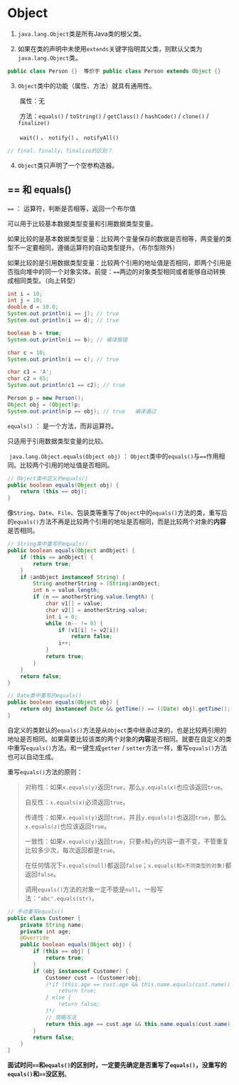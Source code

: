 # Object

1. `java.lang.Object`类是所有Java类的根父类。

2. 如果在类的声明中未使用`extends`关键字指明其父类，则默认父类为`java.lang.Object`类。

```java
public class Person {}	等价于	public class Person extends Object {}
```

3. `Object`类中的功能（属性、方法）就具有通用性。

   ​	属性：无

   ​	方法：`equals()` / `toString()` / `getClass()` / `hashCode()` / `clone()` / `finalize()`

   ​				`wait()` 、 `notify()` 、 `notifyAll()`

```java
// final、finally、finalize的区别？

```

4. `Object`类只声明了一个空参构造器。

## == 和 equals() 

`==` ： 运算符，判断是否相等，返回一个布尔值

可以用于比较基本数据类型变量和引用数据类型变量。

​		如果比较的是基本数据类型变量：比较两个变量保存的数据是否相等，两变量的类型不一定要相同，遵循运算符的自动类型提升。（布尔型除外）

​		如果比较的是引用数据类型变量：比较两个引用的地址值是否相同，即两个引用是否指向堆中的同一个对象实体。前提：`==`两边的对象类型相同或者能够自动转换成相同类型。（向上转型）

```java
int i = 10;
int j = 10;
double d = 10.0;
System.out.println(i == j); // true
System.out.println(i == d); // true

boolean b = true;
System.out.println(i == b); // 编译报错

char c = 10;
System.out.println(i == c); // true

char c1 = 'A';
char c2 = 65;
System.out.println(c1 == c2); // true

Person p = new Person();
Object obj = (Object)p;
System.out.println(p == obj); // true	编译通过
```

`equals()` ： 是一个方法，而非运算符。

只适用于引用数据类型变量的比较。

​		`java.lang.Object.equals(Object obj)` ： `Object`类中的`equals()`与`==`作用相同。比较两个引用的地址值是否相同。

```java
// Object类中定义的equals()
public boolean equals(Object obj) {
    return (this == obj);
}
```

​		像`String`、`Date`、`File`、包装类等重写了`Object`中的`equals()`方法的类，重写后的`equals()`方法不再是比较两个引用的地址是否相同，而是比较两个对象的**内容**是否相同。

```java
// String类中重写的equals()
public boolean equals(Object anObject) {
    if (this == anObject) {
        return true;
    }
    if (anObject instanceof String) {
        String anotherString = (String)anObject;
        int n = value.length;
        if (n == anotherString.value.length) {
            char v1[] = value;
            char v2[] = anotherString.value;
            int i = 0;
            while (n-- != 0) {
                if (v1[i] != v2[i])
                    return false;
                i++;
            }
            return true;
        }
    }
    return false;
}
```

```java
// Date类中重写的equals()
public boolean equals(Object obj) {
    return obj instanceof Date && getTime() == ((Date) obj).getTime();
}
```

自定义的类默认的`equals()`方法是从`Object`类中继承过来的，也是比较两引用的地址是否相同。如果需要比较该类的两个对象的**内容**是否相同。就要在自定义的类中重写`equals()`方法。和一键生成`getter` / `setter`方法一样，重写`equals()`方法也可以自动生成。

重写`equals()`方法的原则：

> 对称性：如果`x.equals(y)`返回`true`，那么`y.equals(x)`也应该返回`true`。
>
> 自反性：`x.equals(x)`必须返回`true`。
>
> 传递性：如果`x.equals(y)`返回`true`，并且`y.equals(z)`也返回`true`，那么`x.equals(z)`也应该返回`true`。
>
> 一致性：如果`x.equals(y)`返回`true`，只要`x`和`y`的内容一直不变，不管重复比较多少次，每次返回都是`true`。
>
> 在任何情况下`x.equals(null)`都返回`false`；`x.equals(和x不同类型的对象)`都返回`false`。
>
> 调用`equals()`方法的对象一定不能是`null`。一般写法：`"abc".equals(str)`。

```java
// 手动重写equals()
public class Customer {
    private String name;
    private int age;
	@Override
	public boolean equals(Object obj) {
    	if (this == obj) {
        	return true;
    	}
    	if (obj instanceof Customer) {
        	Customer cust = (Customer)obj;
        	/*if (this.age == cust.age && this.name.equals(cust.name)) {
            	return true;
        	} else {
            	return false;
        	}*/
        	// 简略写法
        	return this.age == cust.age && this.name.equals(cust.name);
    	}
    	return false;
	}
}
```

**面试时问`==`和`equals()`的区别时，一定要先确定是否重写了`equals()`，没重写的`equals()`和`==`没区别**。

